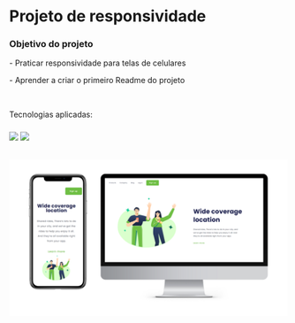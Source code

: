 <h1>Projeto de responsividade</h1>
<h3>Objetivo do projeto</h3>
<p>  - Praticar responsividade para telas de celulares</p>
<p>  - Aprender a criar o primeiro Readme do projeto</p>
<br>
<p>Tecnologias aplicadas:</p>
<h3>
  <img src="https://cdn.jsdelivr.net/gh/devicons/devicon/icons/html5/html5-original.svg"  width="40">
  <img src="https://cdn.jsdelivr.net/gh/devicons/devicon/icons/css3/css3-original.svg" width="40">
</h3>

##
<img src="https://github.com/AlecostaDEV/Responsividade-aprendendo-readme/blob/master/assets/Screens.png?raw=true">          
          
          
